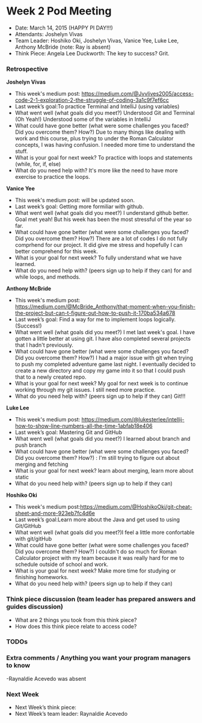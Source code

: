 # Week 2 Pod Meeting

* Date: March 14, 2015 (HAPPY PI DAY!!!)
* Attendants: Joshelyn Vivas
* Team Leader: Hoshiko Oki, Joshelyn Vivas, Vanice Yee, Luke Lee, Anthony McBride (note: Ray is absent)
* Think Piece: Angela Lee Duckworth: The key to success? Grit.

### Retrospective

**Joshelyn Vivas**

* This week's medium post: https://medium.com/@Jvvlives2005/access-code-2-1-exploration-2-the-struggle-of-coding-3a1c9f7ef6cc
* Last week’s goal:To practice Terminal and IntelliJ (using variables)
* What went well (what goals did you meet?) Understood Git and Terminal (Oh Yeah!) Understood some of the variables in IntelliJ
* What could have gone better (what were some challenges you faced? Did you overcome them? How?) Due to many things like dealing with work and this course, plus trying to under the Roman Calculator concepts, I was having confusion. I needed more time to understand the stuff.
* What is your goal for next week? To practice with loops and statements (while, for, if, else)
* What do you need help with? It's more like the need to have more exercise to practice the loops.

**Vanice Yee**

* This week's medium post: will be updated soon.
* Last week’s goal: Getting more formiliar with github.
* What went well (what goals did you meet?) I understand github better. Goal met yeah! But his week has been the most stressful of the year so far. 
* What could have gone better (what were some challenges you faced? Did you overcome them? How?) There are a lot of codes I do not fully comprhend for our project. It did give me stress and hopefully I can better comprehend for this week. 
* What is your goal for next week? To fully understand what we have learned. 
* What do you need help with? (peers sign up to help if they can) for and while  loops, and methods. 

**Anthony McBride**

* This week's medium post: https://medium.com/@McBride_Anthony/that-moment-when-you-finish-the-project-but-can-t-figure-out-how-to-push-it-170ba534a678
* Last week’s goal: Find a way for me to implement loops logically. (Success!)
* What went well (what goals did you meet?) I met last week's goal. I have gotten a little better at using git. I have also completed several projects that I hadn't previously.
* What could have gone better (what were some challenges you faced? Did you overcome them? How?) I had a major issue with git when trying to push my completed adventure game last night. I eventually decided to create a new directory and copy my game into it so that I could push that to a newly created repo.
* What is your goal for next week? My goal for next week is to continue working through my git issues. I still need more practice.
* What do you need help with? (peers sign up to help if they can) Git!!!

**Luke Lee**

* This week's medium post: https://medium.com/@lukesterlee/intellij-how-to-show-line-numbers-all-the-time-1abfab18e406
* Last week’s goal: Mastering Git and GitHub
* What went well (what goals did you meet?) I learned about branch and push branch
* What could have gone better (what were some challenges you faced? Did you overcome them? How?) : I'm still trying to figure out about merging and fetching
* What is your goal for next week? learn about merging, learn more about static
* What do you need help with? (peers sign up to help if they can)

**Hoshiko Oki**

* This week's medium post:https://medium.com/@HoshikoOki/git-cheat-sheet-and-more-923eb7fc4d6e
* Last week’s goal:Learn more about the Java and get used to using Git/GitHub
* What went well (what goals did you meet?)I feel a little more confortable with git/gitHub
* What could have gone better (what were some challenges you faced? Did you overcome them? How?) I couldn't do so much for Roman  Calculator project with my team because it was really hard for me to schedule outside of school and work.
* What is your goal for next week? Make more time for studying or finishing homeworks.
* What do you need help with? (peers sign up to help if they can)

### Think piece discussion (team leader has prepared answers and guides discussion)

* What are 2 things you took from this think piece?
* How does this think piece relate to access code?

### TODOs

### Extra comments / Anything you want your program managers to know
-Raynaldie Acevedo was absent

### Next Week

* Next Week’s think piece:
* Next Week’s team leader: Raynaldie Acevedo

